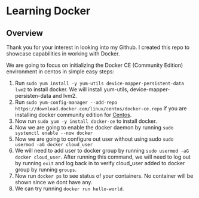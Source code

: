 # **Learning Docker**
## Overview
Thank you for your interest in looking into my Github. I created this repo to showcase capabilities in working with Docker.

We are going to focus on initializing the Docker CE (Community Edition) environment in centos in simple easy steps:
1. Run `sudo yum install -y yum-utils device-mapper-persistent-data lvm2` to install docker. We will install yum-utils, device-mapper-persisten-data and lvm2.
2. Run `sudo yum-config-manager --add-repo https://download.docker.com/linux/centos/docker-ce.repo` if you are installing docker community edition for [Centos](https://docs.docker.com/engine/install/centos/). 
3. Now run `sudo yum -y install docker-ce` to install docker.
4. Now we are going to enable the docker daemon by running `sudo systemctl enable --now docker`
5. Now we are going to configure out user without using sudo `sudo usermod -aG docker cloud_user`
6. We will need to add user to docker group by running `sudo usermod -aG docker cloud_user`. After running this command, we will need to log out by running `exit` and log back in to verify cloud_user added to docker group by running `groups`.
7. Now run `docker ps` to see status of your containers. No container will be shown since we dont have any.
8. We can try running `docker run hello-world`.



